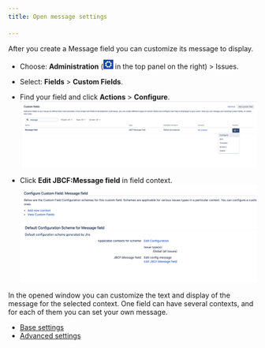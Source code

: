 ```yaml
---
title: Open message settings

---
```

After you create a Message field you can customize its message to display.

* Choose: **Administration** (<img src="/uploads/atlassian/cog_icon.png " style="width:20px"/> in the top panel on the right) > Issues.

* Select: **Fields** > **Custom Fields**.

* Find your field and click **Actions** > **Configure**.
<a href="/uploads/message-field/open-config.png"><img src="/uploads/message-field/open-config.png" style="width:600px"/></a>

* Click **Edit JBCF:Message field** in field context.
<a href="/uploads/message-field/edit-config.png"><img src="/uploads/message-field/edit-config.png" style="width:600px"/></a>

In the opened window you can customize the text and display of the message for the selected context.
One field can have several contexts, and for each of them you can set your own message.

* [Base settings](/docs/message-field/base-settings/)
* [Advanced settings](/docs/message-field/advanced-settings/)


